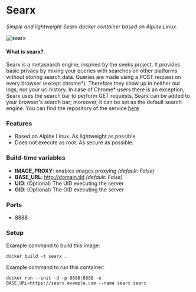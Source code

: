 Searx
=====
*Simple and lightweight Searx docker container based on Alpine Linux.*

![searx](https://i.goopics.net/ls.png)

#### What is searx?
Searx is a metasearch engine, inspired by the seeks project.
It provides basic privacy by mixing your queries with searches on other platforms without storing search data. Queries are made using a POST request on every browser (except chrome*). Therefore they show up in neither our logs, nor your url history. In case of Chrome* users there is an exception, Searx uses the search bar to perform GET requests. Searx can be added to your browser's search bar; moreover, it can be set as the default search engine. 
You can find the repository of the service [here](https://github.com/asciimoo/searx)

### Features
- Based on Alpine Linux. As lightweight as possible
- Does not execute as root. As secure as possible.

### Build-time variables
- **IMAGE_PROXY**: enables images proxying *(default: False)*
- **BASE_URL**: http://domain.tld *(default: False)*
- **UID**: (Optional) The UID executing the server
- **GID**: (Optional) The GID executing the server

### Ports
- 8888

### Setup
Example command to build this image:
```
docker build -t searx .
```
Example command to run this container:
```
docker run --init -d -p 8888:8888 -e BASE_URL=https://searx.example.com --name searx searx
```
